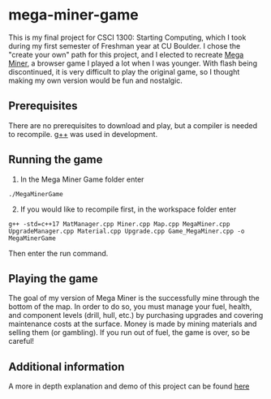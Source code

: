 # mega-miner-game

This is my final project for CSCI 1300: Starting Computing, which I took during my first semester of Freshman year at CU Boulder. I chose the "create your own" path for this project, and I elected to recreate [Mega Miner](https://www.silvergames.com/en/mega-miner), a browser game I played a lot when I was younger. With flash being discontinued, it is very difficult to play the original game, so I thought making my own version would be fun and nostalgic.

## Prerequisites

There are no prerequisites to download and play, but a compiler is needed to recompile. [g++](https://www.geeksforgeeks.org/compiling-with-g-plus-plus/) was used in development.

## Running the game

1. In the Mega Miner Game folder enter 
```
./MegaMinerGame
```

2. If you would like to recompile first, in the workspace folder enter 
```
g++ -std=c++17 MatManager.cpp Miner.cpp Map.cpp MegaMiner.cpp UpgradeManager.cpp Material.cpp Upgrade.cpp Game_MegaMiner.cpp -o MegaMinerGame
```
Then enter the run command.

## Playing the game

The goal of my version of Mega Miner is the successfully mine through the bottom of the map. In order to do so, you must manage your fuel, health, and component levels (drill, hull, etc.) by purchasing upgrades and covering maintenance costs at the surface. Money is made by mining materials and selling them (or gambling).
If you run out of fuel, the game is over, so be careful!

## Additional information

A more in depth explanation and demo of this project can be found [here](https://www.youtube.com/watch?v=QYFAikeYlk4)
